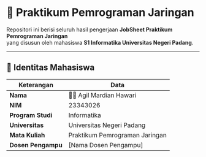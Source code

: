 # 🧩 Praktikum Pemrograman Jaringan

Repositori ini berisi seluruh hasil pengerjaan **JobSheet Praktikum Pemrograman Jaringan**  
yang disusun oleh mahasiswa **S1 Informatika Universitas Negeri Padang**.

---

## 👤 Identitas Mahasiswa

| Keterangan | Data |
|-------------|------|
| **Nama** | 🧑‍💻 Agil Mardian Hawari |
| **NIM** | 23343026 |
| **Program Studi** | Informatika |
| **Universitas** | Universitas Negeri Padang |
| **Mata Kuliah** | Praktikum Pemrograman Jaringan |
| **Dosen Pengampu** | [Nama Dosen Pengampu] |

